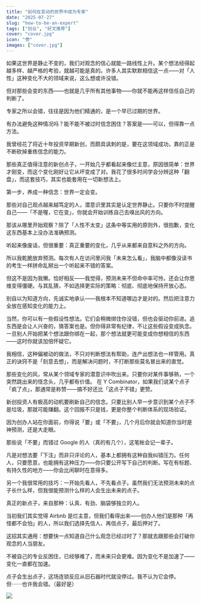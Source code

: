 ```yaml
---
title: "如何在变动的世界中成为专家"
date: "2025-07-27"
slug: "how-to-be-an-expert"
tags: ["创业", "好文推荐"]
cover: "cover.jpg"
icon: "😎"
images: ["cover.jpg"]
---
```

如果这世界是静止不变的，我们对观念的信心就能一路线性上升。某个想法经得起越多样、越严格的考验，就越可能是真的。许多人其实默默相信这一点——对「人性」这种变化不大的领域来说，这么想或许没错。



但对那些会变的东西——也就是几乎所有其他事物——你就不能再这样信任自己的判断了。



专家之所以会错，往往是因为他们精通的，是一个早已过期的世界。



有办法避免这种情况吗？能不能不被过时信念困住？答案是——可以，但得靠一点方法。



我曾经花了将近十年投资早期新创，而颇具讽刺的是，要在这领域成功，靠的正是不断砍掉重练信念的能力。



那些真正值得注意的新创点子，一开始几乎都看起来像烂主意，原因很简单：世界才刚变，而这个变化刚好让它从坏变成了对。我花了很多时间学会分辨这种「翻盘」，而这套技巧，其实也能套用在一切新想法上。



第一步，养成一种信念：世界一定会变。



那些对自己观点越来越笃定的人，潜意识里其实是认定世界静止。只要你不时提醒自己——「不是喔，它在变」，你就会开始训练自己去嗅出风的方向。



那该从哪里开始观察？除了「人性不太变」这条中等实用的原则外，很抱歉，变化这东西基本上没办法准确预测。



听起来像废话，但很重要：真正重要的变化，几乎从来都来自意料之外的方向。



所以我乾脆放弃预测。每次有人在访问里问我「未来怎么看」，我脑中都像没读书的考生一样拼命乱掰出一个听起来不错的答案。



但这不是因为我懒。恰好相反——我觉得，预测未来不但命中率可怜，还会让你思维变得僵硬。与其乱猜，不如选择更实际的策略：彻底、彻底地保持开放心态。



别自以为知道方向，先诚实地承认——我根本不知道哪边才是对的。然后把注意力全放在感知变化的能力上。



当然，你可以有一些假设性想法。它们会稍微绑住你没错，但也会驱动你前进。追东西是会让人兴奋的，猜答案也是。但你得非常有纪律，不让这些假设变成执念。
一旦别人开始把某个想法跟你绑在一起，那个想法就更可能变成你想相信的东西——这时你就该加倍怀疑它。



我相信，这种偏被动的做法，不只对判断想法有帮助，连产出想法也一样管用。真正的诀窍不是「刻意去想」，而是解决问题时，不打断那些莫名冒出来的直觉。



那些变化的风，常从某个领域专家的潜意识中吹出来。只要你对某件事够熟，一个突然跳出来的怪念头，几乎都有价值。
在 Y Combinator，如果我们说某个点子「疯了点」，那通常是称赞——搞不好还比「这点子不错」更赞。



新创投资人有极高的动机要刷新自己的信念。只要比别人早一步意识到某个点子不是垃圾，那就可能赚翻。这个回报不只是钱，更是你整个判断体系的现场验证。



因为创办人站在你面前，你得说「要」或「不要」，几个月后你就会知道你当时是神预测，还是大走眼。



那些说「不要」而错过 Google 的人（真的有几个），这笔帐会记一辈子。



凡是对想法要「下注」而非只评论的人，基本上都拥有这种自我纠错压力。任何人，只要愿意，也能拥有这种压力——你只要公开写下自己的判断。写在有标题、有持久性的地方——你会比闲聊时在意得多。



另一个我很常用的技巧：一开始先看人，不先看点子。虽然我们无法预测未来的点子长什么样，但我很能预测什么样的人会生出未来的点子。



真正的新点子，来自那种：认真、有劲、脑袋够独立的人。



当初我们其实觉得 Airbnb 是烂主意，但我们看得出来——创办人他们是那种「再怪都不会怕」的人，所以我们选择先信人、再信点子，最后押对了。



这招其实通用：想要快一点知道自己什么观念已经过时了？那就去跟那些会打破你观念的人当朋友。



不被自己的专业反困住，已经够难了，而未来只会更难。因为变化不是加速了——变化一直都在加速。



点子会生出点子，这场连锁反应从旧石器时代就没停过。我不认为它会停。
但⋯⋯也许我会错。（最好是）




![](https://prod-files-secure.s3.us-west-2.amazonaws.com/112d0858-5090-4d34-a606-b75eb8d65fd2/46476355-9cf3-4e99-9b7a-3531bc426380/1000202064.png?X-Amz-Algorithm=AWS4-HMAC-SHA256&X-Amz-Content-Sha256=UNSIGNED-PAYLOAD&X-Amz-Credential=ASIAZI2LB46642ZEAJ4H%2F20250806%2Fus-west-2%2Fs3%2Faws4_request&X-Amz-Date=20250806T164806Z&X-Amz-Expires=3600&X-Amz-Security-Token=IQoJb3JpZ2luX2VjEEEaCXVzLXdlc3QtMiJGMEQCIBFQnhKfi7MHDt6NOdB0e2oJO2ZWT%2Buzw60d0nm%2BK%2FfXAiBYL%2BQ4JMFWYP9jLZC6UoWIndxLWx81r3yr2wgMHZYQPCr%2FAwh6EAAaDDYzNzQyMzE4MzgwNSIMxHeNK%2FGUZ8yMeUFrKtwDm8Gx5bbmt%2Fez7BL%2F9ZAKMtFiR7%2FStZt7EAcmWO8GjsdRHHICD%2Bi2j0oqO4obcjI1E6S14Bm3NWyKfPU9EGFre3CYmEZPBhc87FOKIVkI%2FcjNh8nJQk8RMBro6IEZqEbrFnXQttBsfF%2BiuQxIMccw4LmJpyg3s4vm5EdlyUbSugMMxlK2WoWGveY%2FY2y%2Fktf%2BmXCHkXWFTxZoBrSIXUi4%2BeD%2FwYsPiNy0kmgPYpLY20UXg5wxrHF1yKXHJ9mZBJwm9KVdiDpbMcer2C0NaEs0Yvv12RImh4p5tWJkPS2xukHYTWb6BMJmE4DG6wiYVMBXdg602RQvYl2hpkwxe3sgQi5CXSEiluK6rWlvZWkE8RgcWyIo4k65vVqZJkcdt6oUWfaWsKPjzy1dFYOzrhc0RPRpjzngIGVPStd04St4YPZClDwupxpvb3EeInK1wdlddewYcu2vjrSTBAAvh4mvakEGuwDJl2xqEQWRNwn%2B%2BZluiSFnRj9KlJby8VP%2FVwAFnlROkKO2hzLD3VmYR6g3owHhO8SWX47aJsSPN25%2BguhgeMmeYysYddfoDtpHyayqbkDTHZCTPK39e10JLpeXOLy0ybnsG%2FDZ2Cx5i5w6Q%2BQEuMq2GlnL1c0D910wqIXOxAY6pgF666mF9U6T5oEj9EkMxVyZqls4Zgqe2XRRGo7ag4zAEZtPosdLMItz%2FYWb1sf2z0pQijGl9s7oTktnW%2FRdjnVrTWypsvsLIvn5xD%2FflPLU%2Fzk629LuvyKKtVEGedGAHekCGlVxLGNgyBV5B2v7bKf9SjuJTcztZDWroqG4TzS7Msr7sdBHDpSbVaN8q7ODkbUGg5Ax6VEbLgaZ5w28ZX%2FooHaVur82&X-Amz-Signature=d35ef1cd94e2fbbcbc4308987de2b3dd4f8cd2c7d5b61f91b1f5cf10dd7fd7d5&X-Amz-SignedHeaders=host&x-amz-checksum-mode=ENABLED&x-id=GetObject)


